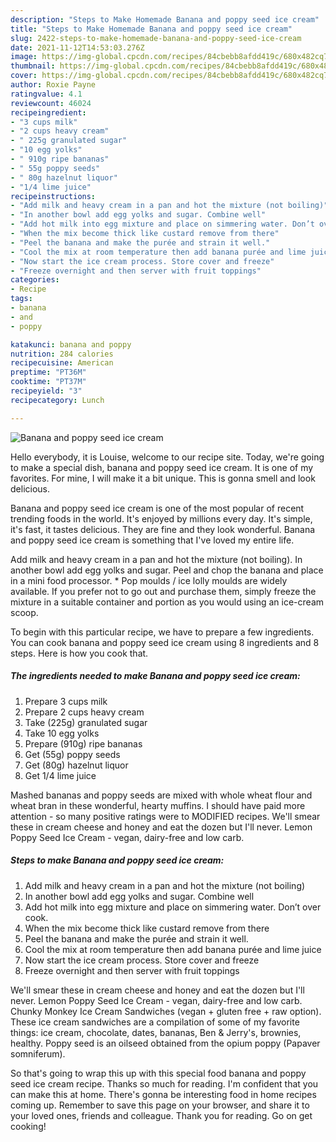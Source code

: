```yaml
---
description: "Steps to Make Homemade Banana and poppy seed ice cream"
title: "Steps to Make Homemade Banana and poppy seed ice cream"
slug: 2422-steps-to-make-homemade-banana-and-poppy-seed-ice-cream
date: 2021-11-12T14:53:03.276Z
image: https://img-global.cpcdn.com/recipes/84cbebb8afdd419c/680x482cq70/banana-and-poppy-seed-ice-cream-recipe-main-photo.jpg
thumbnail: https://img-global.cpcdn.com/recipes/84cbebb8afdd419c/680x482cq70/banana-and-poppy-seed-ice-cream-recipe-main-photo.jpg
cover: https://img-global.cpcdn.com/recipes/84cbebb8afdd419c/680x482cq70/banana-and-poppy-seed-ice-cream-recipe-main-photo.jpg
author: Roxie Payne
ratingvalue: 4.1
reviewcount: 46024
recipeingredient:
- "3 cups milk"
- "2 cups heavy cream"
- " 225g granulated sugar"
- "10 egg yolks"
- " 910g ripe bananas"
- " 55g poppy seeds"
- " 80g hazelnut liquor"
- "1/4 lime juice"
recipeinstructions:
- "Add milk and heavy cream in a pan and hot the mixture (not boiling)"
- "In another bowl add egg yolks and sugar. Combine well"
- "Add hot milk into egg mixture and place on simmering water. Don’t over cook."
- "When the mix become thick like custard remove from there"
- "Peel the banana and make the purée and strain it well."
- "Cool the mix at room temperature then add banana purée and lime juice"
- "Now start the ice cream process. Store cover and freeze"
- "Freeze overnight and then server with fruit toppings"
categories:
- Recipe
tags:
- banana
- and
- poppy

katakunci: banana and poppy 
nutrition: 284 calories
recipecuisine: American
preptime: "PT36M"
cooktime: "PT37M"
recipeyield: "3"
recipecategory: Lunch

---
```



![Banana and poppy seed ice cream](https://img-global.cpcdn.com/recipes/84cbebb8afdd419c/680x482cq70/banana-and-poppy-seed-ice-cream-recipe-main-photo.jpg)

Hello everybody, it is Louise, welcome to our recipe site. Today, we're going to make a special dish, banana and poppy seed ice cream. It is one of my favorites. For mine, I will make it a bit unique. This is gonna smell and look delicious.

Banana and poppy seed ice cream is one of the most popular of recent trending foods in the world. It's enjoyed by millions every day. It's simple, it's fast, it tastes delicious. They are fine and they look wonderful. Banana and poppy seed ice cream is something that I've loved my entire life.

Add milk and heavy cream in a pan and hot the mixture (not boiling). In another bowl add egg yolks and sugar. Peel and chop the banana and place in a mini food processor. * Pop moulds / ice lolly moulds are widely available. If you prefer not to go out and purchase them, simply freeze the mixture in a suitable container and portion as you would using an ice-cream scoop.


To begin with this particular recipe, we have to prepare a few ingredients. You can cook banana and poppy seed ice cream using 8 ingredients and 8 steps. Here is how you cook that.

<!--inarticleads1-->

##### The ingredients needed to make Banana and poppy seed ice cream:

1. Prepare 3 cups milk
1. Prepare 2 cups heavy cream
1. Take  (225g) granulated sugar
1. Take 10 egg yolks
1. Prepare  (910g) ripe bananas
1. Get  (55g) poppy seeds
1. Get  (80g) hazelnut liquor
1. Get 1/4 lime juice


Mashed bananas and poppy seeds are mixed with whole wheat flour and wheat bran in these wonderful, hearty muffins. I should have paid more attention - so many positive ratings were to MODIFIED recipes. We&#39;ll smear these in cream cheese and honey and eat the dozen but I&#39;ll never. Lemon Poppy Seed Ice Cream - vegan, dairy-free and low carb. 

<!--inarticleads2-->

##### Steps to make Banana and poppy seed ice cream:

1. Add milk and heavy cream in a pan and hot the mixture (not boiling)
1. In another bowl add egg yolks and sugar. Combine well
1. Add hot milk into egg mixture and place on simmering water. Don’t over cook.
1. When the mix become thick like custard remove from there
1. Peel the banana and make the purée and strain it well.
1. Cool the mix at room temperature then add banana purée and lime juice
1. Now start the ice cream process. Store cover and freeze
1. Freeze overnight and then server with fruit toppings


We&#39;ll smear these in cream cheese and honey and eat the dozen but I&#39;ll never. Lemon Poppy Seed Ice Cream - vegan, dairy-free and low carb. Chunky Monkey Ice Cream Sandwiches (vegan + gluten free + raw option). These ice cream sandwiches are a compilation of some of my favorite things: ice cream, chocolate, dates, bananas, Ben &amp; Jerry&#39;s, brownies, healthy. Poppy seed is an oilseed obtained from the opium poppy (Papaver somniferum). 

So that's going to wrap this up with this special food banana and poppy seed ice cream recipe. Thanks so much for reading. I'm confident that you can make this at home. There's gonna be interesting food in home recipes coming up. Remember to save this page on your browser, and share it to your loved ones, friends and colleague. Thank you for reading. Go on get cooking!
